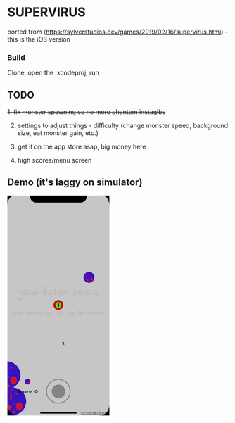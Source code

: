 # SUPERVIRUS

ported from (https://sylverstudios.dev/games/2019/02/16/supervirus.html) - this is the iOS version

### Build
Clone, open the .xcodeproj, run

## TODO

~~1. fix monster spawning so no more phantom instagibs~~

2. settings to adjust things - difficulty (change monster speed, background size, eat monster gain, etc.)

3. get it on the app store asap, big money here

4. high scores/menu screen

## Demo (it's laggy on simulator)


![demo](demo.gif)


